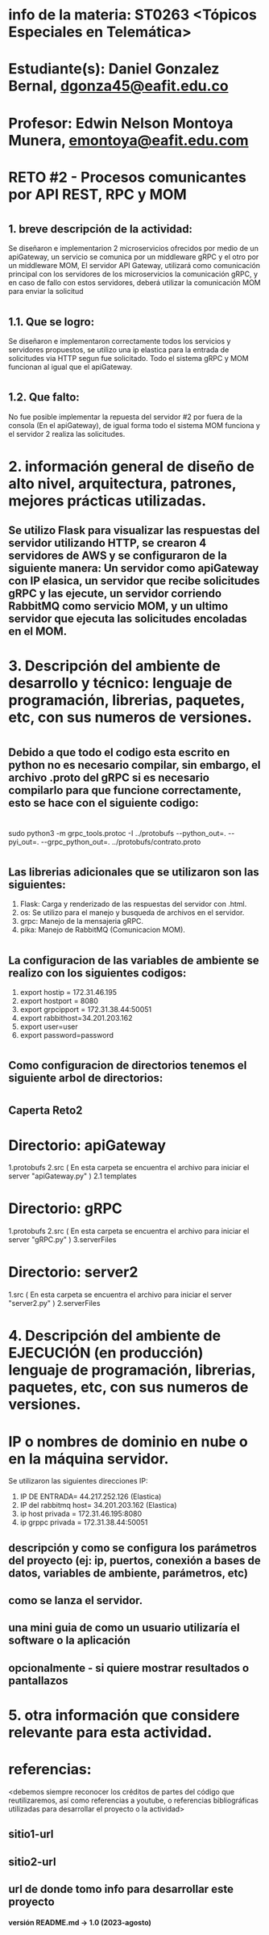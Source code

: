 # info de la materia: ST0263 <Tópicos Especiales en Telemática>
#
# Estudiante(s): Daniel Gonzalez Bernal, dgonza45@eafit.edu.co
#
# Profesor: Edwin Nelson Montoya Munera, emontoya@eafit.edu.com
#
# RETO #2 - Procesos comunicantes por API REST, RPC y MOM
#
## 1. breve descripción de la actividad:
Se diseñaron e implementarion 2 microservicios ofrecidos por medio de un apiGateway, un servicio se comunica por un middleware gRPC y el otro por un middleware MOM, El servidor API Gateway, utilizará como comunicación principal con los servidores de los microservicios la comunicación gRPC, y en caso de fallo con estos servidores, deberá utilizar la comunicación MOM para enviar la solicitud
#
## 1.1. Que se logro: 
Se diseñaron e implementaron correctamente todos los servicios y servidores propuestos, se utilizo una ip elastica para la entrada de solicitudes via HTTP segun fue solicitado. Todo el sistema gRPC y MOM funcionan al igual que el apiGateway.
#
## 1.2. Que falto: 
No fue posible implementar la repuesta del servidor #2 por fuera de la consola (En el apiGateway), de igual forma todo el sistema MOM funciona y el servidor 2 realiza las solicitudes.
#
# 2. información general de diseño de alto nivel, arquitectura, patrones, mejores prácticas utilizadas.
## Se utilizo Flask para visualizar las respuestas del servidor utilizando HTTP, se crearon 4 servidores de AWS y se configuraron de la siguiente manera: Un servidor como apiGateway con IP elasica, un servidor que recibe solicitudes gRPC y las ejecute, un servidor corriendo RabbitMQ como servicio MOM, y un ultimo servidor que ejecuta las solicitudes encoladas en el MOM.
#
# 3. Descripción del ambiente de desarrollo y técnico: lenguaje de programación, librerias, paquetes, etc, con sus numeros de versiones.
#
## Debido a que todo el codigo esta escrito en python no es necesario compilar, sin embargo, el archivo .proto del gRPC si es necesario compilarlo para que funcione correctamente, esto se hace con el siguiente codigo:
#
sudo python3 -m grpc_tools.protoc -I ../protobufs --python_out=. --pyi_out=. --grpc_python_out=. ../protobufs/contrato.proto
#
## Las librerias adicionales que se utilizaron son las siguientes:
1. Flask: Carga y renderizado de las respuestas del servidor con .html. 
2. os: Se utilizo para el manejo y busqueda de archivos en el servidor.
3. grpc: Manejo de la mensajeria gRPC.
4. pika: Manejo de RabbitMQ (Comunicacion MOM).
#
## La configuracion de las variables de ambiente se realizo con los siguientes codigos:
1. export hostip = 172.31.46.195
2. export hostport = 8080
3. export grpcipport = 172.31.38.44:50051
4. export rabbithost=34.201.203.162
5. export user=user
6. export password=password
#
## Como configuracion de directorios tenemos el siguiente arbol de directorios:
#
## Caperta Reto2
#
# Directorio: apiGateway
1.protobufs
2.src ( En esta carpeta se encuentra el archivo para iniciar el server "apiGateway.py" )
2.1 templates
#
# Directorio: gRPC
1.protobufs
2.src ( En esta carpeta se encuentra el archivo para iniciar el server "gRPC.py" )
3.serverFiles
#
# Directorio: server2
1.src ( En esta carpeta se encuentra el archivo para iniciar el server "server2.py" )
2.serverFiles
#
# 4. Descripción del ambiente de EJECUCIÓN (en producción) lenguaje de programación, librerias, paquetes, etc, con sus numeros de versiones.

# IP o nombres de dominio en nube o en la máquina servidor.
Se utilizaron las siguientes direcciones IP:

1. IP DE ENTRADA= 44.217.252.126 (Elastica)
2. IP del rabbitmq host= 34.201.203.162 (Elastica)
3. ip host privada = 172.31.46.195:8080
4. ip grppc privada = 172.31.38.44:50051


## descripción y como se configura los parámetros del proyecto (ej: ip, puertos, conexión a bases de datos, variables de ambiente, parámetros, etc)

## como se lanza el servidor.

## una mini guia de como un usuario utilizaría el software o la aplicación

## opcionalmente - si quiere mostrar resultados o pantallazos 

# 5. otra información que considere relevante para esta actividad.

# referencias:
<debemos siempre reconocer los créditos de partes del código que reutilizaremos, así como referencias a youtube, o referencias bibliográficas utilizadas para desarrollar el proyecto o la actividad>
## sitio1-url 
## sitio2-url
## url de donde tomo info para desarrollar este proyecto

#### versión README.md -> 1.0 (2023-agosto)
